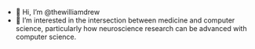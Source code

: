 - 👋 Hi, I’m @thewilliamdrew
- 👀 I’m interested in the intersection between medicine and computer science, particularly how neuroscience research can be advanced with computer science.

<!---
thewilliamdrew/thewilliamdrew is a ✨ special ✨ repository because its `README.md` (this file) appears on your GitHub profile.
You can click the Preview link to take a look at your changes.
--->
